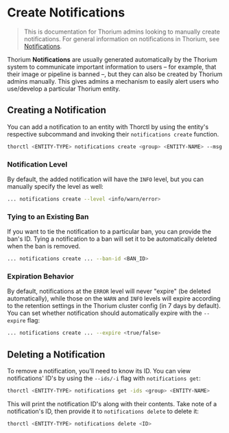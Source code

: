 # Create Notifications

> This is documentation for Thorium admins looking to manually create notifications.
> For general information on notifications in Thorium, see [Notifications](../developers/notifications.md).

Thorium **Notifications** are usually generated automatically by the Thorium system to communicate important
information to users – for example, that their image or pipeline is banned –, but they can also be created by
Thorium admins manually. This gives admins a mechanism to easily alert users who use/develop a particular
Thorium entity.

## Creating a Notification

You can add a notification to an entity with Thorctl by using the entity's respective subcommand and invoking their
`notifications create` function.

```Bash
thorctl <ENTITY-TYPE> notifications create <group> <ENTITY-NAME> --msg <MESSAGE>
```

### Notification Level

By default, the added notification will have the `INFO` level, but you can manually specify the level as well:

```Bash
... notifications create --level <info/warn/error>
```

### Tying to an Existing Ban

If you want to tie the notification to a particular ban, you can provide the ban's ID. Tying a notification to
a ban will set it to be automatically deleted when the ban is removed.

```Bash
... notifications create ... --ban-id <BAN_ID>
```

### Expiration Behavior

By default, notifications at the `ERROR` level will never "expire" (be deleted automatically), while those on the
`WARN` and `INFO` levels will expire according to the retention settings in the Thorium cluster config (in 7 days
by default). You can set whether notification should automatically expire with the `--expire` flag:

```Bash
... notifications create ... --expire <true/false>
```

## Deleting a Notification

To remove a notification, you'll need to know its ID. You can view notifications' ID's by using the
`--ids/-i` flag with `notifications get`:

```Bash
thorctl <ENTITY-TYPE> notifications get -ids <group> <ENTITY-NAME>
```

This will print the notification ID's along with their contents. Take note of a notification's ID,
then provide it to `notifications delete` to delete it:

```Bash
thorctl <ENTITY-TYPE> notifications delete <ID>
```
